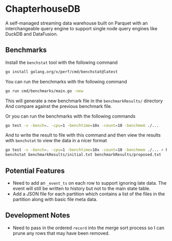 # ChapterhouseDB
A self-managed streaming data warehouse built on Parquet with an interchangeable
query engine to support single node query engines like DuckDB and DataFusion.

## Benchmarks

Install the `benchstat` tool with the following command
```bash
go install golang.org/x/perf/cmd/benchstat@latest
```

You can run the benchmarks with the following command
```bash
go run cmd/benchmarks/main.go -new
```
This will generate a new benchmark file in the `benchmarkResults/` directory
And compare against the previous benchmark file.

Or you can run the benchmarks with the following commands
```bash
go test -v -bench=. -cpu=1 -benchtime=10x -count=10 -benchmem ./...
```

And to write the result to  file with this command and then view the 
results with `benchstat` to view the data in a nicer format
```bash
go test -v -bench=. -cpu=1 -benchtime=10x -count=10 -benchmem ./... > benchmarkResults/proposed.txt
benchstat benchmarkResults/initial.txt benchmarkResults/proposed.txt
```

## Potential Features

* Need to add an `_event_ts` on each row to support ignoring late data. The
event will still be written to history but not to the main state table.
* Add a JSON file for each partition which contains a list of the files in the 
partition along with basic file meta data.

## Development Notes
* Need to pass in the ordered `record` into the merge sort process so I can prune
any rows that may have been removed. 